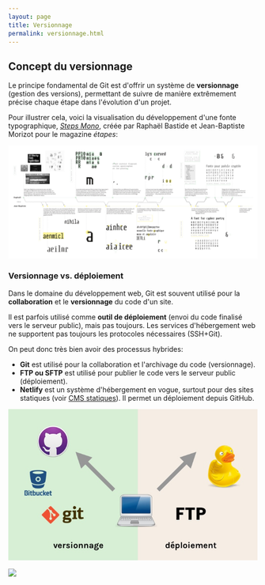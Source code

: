 ```yaml
---
layout: page
title: Versionnage
permalink: versionnage.html
---
```



## Concept du versionnage

Le principe fondamental de Git est d'offrir un système de **versionnage** (gestion des versions), permettant de suivre de manière extrêmement précise chaque étape dans l'évolution d'un projet.

Pour illustrer cela, voici la visualisation du développement d'une fonte typographique, *[Steps Mono](https://velvetyne.fr/fonts/steps-mono/)*, créée par Raphaël Bastide et Jean-Baptiste Morizot pour le magazine *étapes*:

![Visualisation linéaire du développement de Steps Mono.](img/timeline-dev-fonte.jpg)

### Versionnage vs. déploiement

Dans le domaine du développement web, Git est souvent utilisé pour la **collaboration** et le **versionnage** du code d'un site. 

Il est parfois utilisé comme **outil de déploiement** (envoi du code finalisé vers le serveur public), mais pas toujours. Les services d'hébergement web ne supportent pas toujours les protocoles nécessaires (SSH+Git).

On peut donc très bien avoir des processus hybrides:

* **Git** est utilisé pour la collaboration et l'archivage du code (versionnage).
* **FTP ou SFTP** est utilisé pour publier le code vers le serveur public (déploiement).
* **Netlify** est un système d'hébergement en vogue, surtout pour des sites statiques (voir [CMS statiques](https://cours-web.ch/wp/similaires/#les-cms-en-fichiers-statistiques)). Il permet un déploiement depuis GitHub.

![Versionnage / dépoiement](img/versionnage-deploiement.jpg)



![](/cours-divers/img/Strip-Bon-daccord-650-final.jpg)



